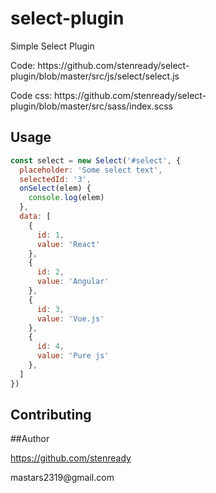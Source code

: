 # select-plugin

<p>
 Simple Select Plugin
</p>
<p>Code:  https://github.com/stenready/select-plugin/blob/master/src/js/select/select.js</p>
<p>Code css:  https://github.com/stenready/select-plugin/blob/master/src/sass/index.scss</p>

## Usage


```javascript
const select = new Select('#select', {
  placeholder: 'Some select text',
  selectedId: '3',
  onSelect(elem) {
    console.log(elem)
  },
  data: [
    {
      id: 1,
      value: 'React'
    },
    {
      id: 2,
      value: 'Angular'
    },
    {
      id: 3,
      value: 'Vue.js'
    },
    {
      id: 4,
      value: 'Pure js'
    },
  ]
})
```

## Contributing


##Author
<p>
  <a href="https://github.com/stenready">https://github.com/stenready</a>
</p>
<p>
  mastars2319@gmail.com
</p>



